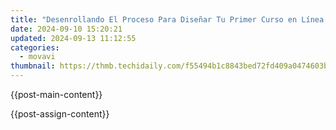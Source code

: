 ```yaml
---
title: "Desenrollando El Proceso Para Diseñar Tu Primer Curso en Línea Gratuito: 5 Pases Claros - Utilizando La Plataforma Educativa Movavi"
date: 2024-09-10 15:20:21
updated: 2024-09-13 11:12:55
categories:
  - movavi
thumbnail: https://thmb.techidaily.com/f55494b1c8843bed72fd409a0474603bdb628f91806cf12974c661e4f3ab93d8.jpg
---
```


{{post-main-content}}

<ins class="adsbygoogle"
     style="display:block"
     data-ad-format="autorelaxed"
     data-ad-client="ca-pub-7571918770474297"
     data-ad-slot="1223367746"></ins>

{{post-assign-content}}

<ins class="adsbygoogle"
     style="display:block"
     data-ad-client="ca-pub-7571918770474297"
     data-ad-slot="8358498916"
     data-ad-format="auto"
     data-full-width-responsive="true"></ins>
